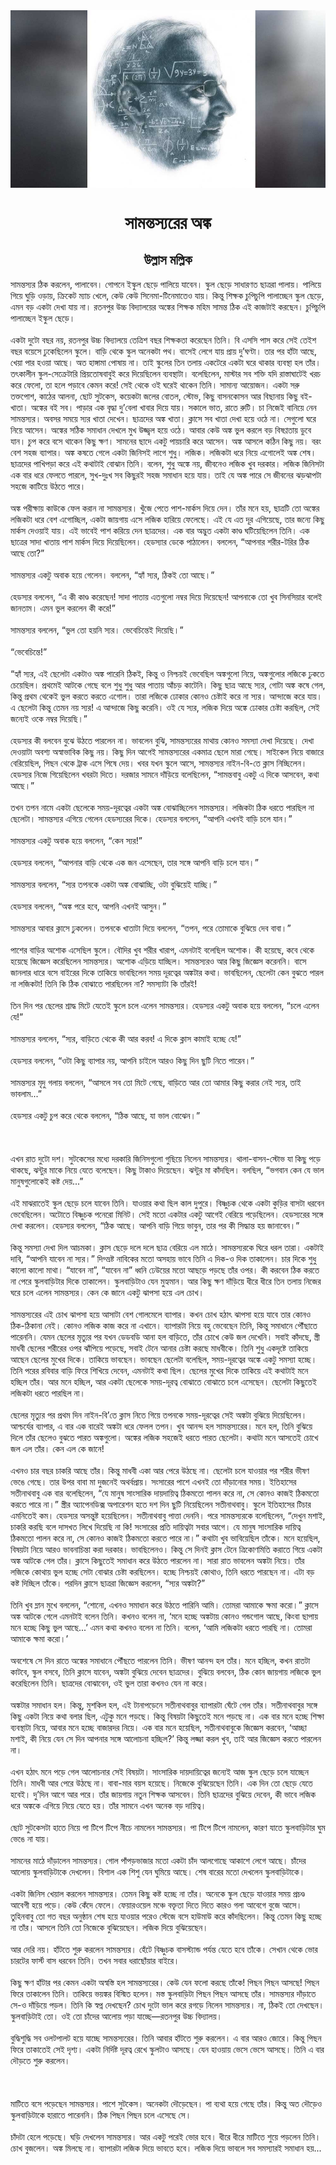 <div align=center> <img src="../../metadata/images/rabibasariya/সামন্তস্যরের-অঙ্ক.jpg" align="center" ></div>
<h1 align=center>সামন্তস্যরের অঙ্ক</h1>
<h2 align=center>উল্লাস মল্লিক</h2>
সামন্তস্যর ঠিক করলেন, পালাবেন। গোপনে ইস্কুল ছেড়ে পালিয়ে যাবেন। স্কুল ছেড়ে সাধারণত ছাত্ররা পালায়। পালিয়ে গিয়ে ঘুড়ি ওড়ায়, ক্রিকেট ম্যাচ খেলে, কেউ কেউ সিনেমা-টিনেমাতেও যায়। কিন্তু শিক্ষক চুপিচুপি পালাচ্ছেন স্কুল ছেড়ে, এমন বড় একটা দেখা যায় না। রতনপুর উচ্চ বিদ্যালয়ের অঙ্কের শিক্ষক মহিম সামন্ত ঠিক এই কাজটাই করছেন। চুপিচুপি পালাচ্ছেন ইস্কুল ছেড়ে।<br> <br>একটা দুটো বছর নয়, রতনপুর উচ্চ বিদ্যালয়ে তেত্রিশ বছর শিক্ষকতা করেছেন তিনি। বি এসসি পাস করে সেই তেইশ বছর বয়েসে ঢুকেছিলেন স্কুলে। বাড়ি থেকে স্কুল অনেকটা পথ। বাসেই লেগে যায় প্রায় দু’ঘণ্টা।  তার পর হাঁটা আছে, খেয়া পার হওয়া আছে। অত হাঙ্গামা পোষায় না। তাই স্কুলের তিন তলায় একটেরে একটা ঘরে থাকার ব্যবস্থা হল তাঁর। তৎকালীন স্কুল-সেক্রেটারি প্রিয়তোষবাবুই করে দিয়েছিলেন ব্যবস্থাটা। বলেছিলেন, মাস্টার সব শক্তি যদি রাস্তাঘাটেই খরচ করে ফেলো, তা হলে পড়াবে কেমন করে! সেই থেকে ওই ঘরেই থাকেন তিনি। সামান্য আয়োজন। একটা সরু তক্তপোশ, কাঠের আলনা, ছোট সুটকেস, কয়েকটা জলের বোতল, স্টোভ, কিছু বাসনকোসন আর বিছানায় কিছু বই-খাতা। অঙ্কের বই সব। পাড়ার এক বৃদ্ধা দু’বেলা খাবার দিয়ে যায়। সকালে ভাত, রাতে রুটি। চা নিজেই বানিয়ে নেন সামন্তস্যর। অবসর সময়ে স্যর খাতা দেখেন। ছাত্রদের অঙ্ক খাতা। ক্লাসে সব খাতা দেখা হয়ে ওঠে না। সেগুলো ঘরে নিয়ে আসেন। অঙ্কের সঠিক সমাধান দেখলে মুখ উজ্জ্বল হয়ে ওঠে। আবার কেউ অঙ্ক ভুল করলে বড় বিষণ্ণতায় ডুবে যান। চুপ করে বসে থাকেন কিছু ক্ষণ। সামনের ছাদে একটু পায়চারি করে আসেন। অঙ্ক আসলে কঠিন কিছু নয়। বরং বেশ সহজ ব্যাপার। অঙ্ক কষতে গেলে একটা জিনিসই লাগে শুধু। লজিক। লজিকটা ধরে নিয়ে এগোলেই অঙ্ক শেষ। ছাত্রদের পাখিপড়া করে এই কথাটাই বোঝান তিনি। বলেন, শুধু অঙ্কে নয়, জীবনেও লজিক খুব দরকার। লজিক জিনিসটা এক বার ধরে ফেলতে পারলে, সুখ-দুঃখ সব কিছুরই সহজ সমাধান হয়ে যায়। তাই যে অঙ্ক পারে সে জীবনের ঝড়ঝাপটা সহজে কাটিয়ে উঠতে পারে।<br> <br>অঙ্ক পরীক্ষায় কাউকে ফেল করান না সামন্তস্যর। খুঁজে পেতে পাশ-মার্কস দিয়ে দেন। তাঁর মনে হয়, ছাত্রটি তো অঙ্কের লজিকটা ধরে বেশ এগোচ্ছিল, একটা জায়গায় এসে লজিক হারিয়ে ফেলেছে। এই যে এত দূর এগিয়েছে, তার জন্যে কিছু মার্কস দেওয়াই যায়। এই ভাবেই পাশ করিয়ে দেন ছাত্রদের। এক বার অদ্ভুত একটা কাণ্ড ঘটিয়েছিলেন তিনি। এক ছাত্রের সাদা খাতায় পাশ মার্কস দিয়ে দিয়েছিলেন। হেডস্যার ডেকে পাঠালেন। বললেন, “আপনার শরীর-টরির ঠিক আছে তো?”<br> <br>সামন্তস্যর একটু অবাক হয়ে গেলেন। বললেন, “হ্যাঁ স্যর, ঠিকই তো আছে।”<br> <br>হেডস্যর বললেন, “এ কী কাণ্ড করেছেন! সাদা পাতায় এতগুলো নম্বর দিয়ে দিয়েছেন! আপনাকে তো খুব সিনসিয়ার বলেই জানতাম। এমন ভুল করলেন কী করে!”<br> <br>সামন্তস্যর বললেন, “ভুল তো হয়নি স্যর। ভেবেচিন্তেই দিয়েছি।”<br> <br>“ভেবেচিন্তে!”<br> <br>“হ্যাঁ স্যর, এই ছেলেটা একটাও অঙ্ক পারেনি ঠিকই, কিন্তু ও নিশ্চয়ই ভেবেছিল অঙ্কগুলো নিয়ে, অঙ্কগুলোর লজিকে ঢুকতে চেয়েছিল। প্রথমেই আটকে গেছে বলে শুধু শুধু আর পাতায় আঁচড় কাটেনি। কিছু ছাত্র আছে স্যর, গোটা অঙ্ক কষে গেল, কিন্তু প্রথম থেকেই ভুল করতে করতে এগোল। তারা লজিকে ঢোকার কোনও চেষ্টাই করে না স্যর। আন্দাজে করে যায়। এ ছেলেটা কিন্তু তেমন নয় স্যর! এ আন্দাজে কিছু করেনি। ওই যে স্যর, লজিক দিয়ে অঙ্কে ঢোকার চেষ্টা করছিল, সেই জন্যেই ওকে নম্বর দিয়েছি।”<br> <br>হেডস্যর কী বলবেন বুঝে উঠতে পারলেন না। ভাবলেন বুঝি, সামন্তস্যরের মাথায় কোনও সমস্যা দেখা দিয়েছে। দেখা দেওয়াটা অবশ্য অস্বাভাবিক কিছু নয়। কিছু দিন আগেই সামন্তস্যরের একমাত্র ছেলে মারা গেছে। সাইকেল নিয়ে বাজারে বেরিয়েছিল, পিছন থেকে ট্রাক এসে পিষে দেয়। খবর যখন স্কুলে আসে, সামন্তস্যর নাইন-বি-তে ক্লাস নিচ্ছিলেন। হেডস্যর নিজে গিয়েছিলেন খবরটা দিতে। দরজার সামনে দাঁড়িয়ে বলেছিলেন, “সামন্তবাবু একটু এ দিকে আসবেন, কথা আছে।”<br> <br>তখন তপন নামে একটা ছেলেকে সময়-দূরত্বের একটা অঙ্ক বোঝাচ্ছিলেন সামন্তস্যর। লজিকটা ঠিক ধরতে পারছিল না ছেলেটা। সামন্তস্যর এগিয়ে গেলেন হেডস্যরের দিকে। হেডস্যর বললেন, “আপনি এখনই বাড়ি চলে যান।”<br> <br>সামন্তস্যর একটু অবাক হয়ে বললেন, “কেন স্যর!”<br> <br>হেডস্যর বললেন, “আপনার বাড়ি থেকে এক জন এসেছেন, তার সঙ্গে আপনি বাড়ি চলে যান।”<br> <br>সামন্তস্যর বললেন, “স্যর তপনকে একটা অঙ্ক বোঝাচ্ছি, ওটা বুঝিয়েই যাচ্ছি।”<br> <br>হেডস্যর বললেন, “অঙ্ক পরে হবে, আপনি এখনই আসুন।”<br> <br>সামন্তস্যর আবার ক্লাসে ঢুকলেন। তপনকে খাতাটা দিয়ে বললেন, “তপন, পরে তোমাকে বুঝিয়ে দেব বাবা।”<br> <br>পাশের বাড়ির অশোক এসেছিল স্কুলে। বৌদির খুব শরীর খারাপ, এমনটাই বলেছিল অশোক। কী হয়েছে, কবে থেকে হয়েছে জিজ্ঞেস করেছিলেন সামন্তস্যর। অশোক এড়িয়ে যাচ্ছিল। সামন্তস্যরও আর কিছু জিজ্ঞেস করেননি। বাসে জানলার ধারে বসে বাইরের দিকে তাকিয়ে ভাবছিলেন সময় দূরত্বের অঙ্কটার কথা। ভাবছিলেন, ছেলেটা কেন বুঝতে পারল না লজিকটা! তিনি কি ঠিক বোঝাতে পারছিলেন না? সমস্যাটা কি তাঁরই!<br> <br>তিন দিন পর ছেলের শ্রাদ্ধ মিটে যেতেই স্কুলে চলে এলেন সামন্তস্যর। হেডস্যর একটু অবাক হয়ে বললেন, “চলে এলেন যে!”<br> <br>সামন্তস্যর বললেন, “স্যর, বাড়িতে থেকে কী আর করব! এ দিকে ক্লাস কামাই হচ্ছে যে!”<br> <br>হেডস্যর বললেন, “ওটা কিছু ব্যাপার নয়, আপনি চাইলে আরও কিছু দিন ছুটি নিতে পারেন।”<br> <br>সামন্তস্যর মৃদু গলায় বললেন, “আসলে সব তো মিটে গেছে, বাড়িতে আর তো আমার কিছু করার নেই স্যর, তাই ভাবলাম...”<br> <br>হেডস্যর একটু চুপ করে থেকে বললেন, “ঠিক আছে, যা ভাল বোঝেন।”<br> <br><br> <br>এখন রাত দুটো দশ। সুটকেসের মধ্যে দরকারি জিনিসগুলো গুছিয়ে নিলেন সামন্তস্যর। থালা-বাসন-স্টোভ যা কিছু পড়ে থাকছে, ঝন্টুর মাকে নিয়ে যেতে বলেছেন। কিছু টাকাও দিয়েছেন। ঝন্টুর মা কাঁদছিল। বলছিল, “ভগবান কেন যে ভাল মানুষগুলোকেই কষ্ট দেয়...”<br> <br>এই মাঝরাতেই স্কুল ছেড়ে চলে যাবেন তিনি। যাওয়ার কথা ছিল কাল দুপুরে। বিষ্ণুচক থেকে একটা কুড়ির বাসটা ধরবেন ভেবেছিলেন। অটোতে বিষ্ণুচক পনেরো মিনিট। সেই মতো একটার একটু আগেই বেরিয়ে পড়েছিলেন। হেডস্যরের সঙ্গে দেখা করলেন। হেডস্যর বললেন, “ঠিক আছে। আপনি বাড়ি গিয়ে ভাবুন, তার পর কী সিদ্ধান্ত হয় জানাবেন।”<br> <br>কিন্তু সমস্যা দেখা দিল আচমকা। ক্লাস ছেড়ে দলে দলে ছাত্র বেরিয়ে এল মাঠে। সামন্তস্যরকে ঘিরে ধরল তারা। একটাই দাবি, “আপনি যাবেন না স্যর।” দিগ্ভ্রষ্ট নাবিকের মতো অসহায় ভাবে তিনি এ দিক-ও দিক তাকালেন। চার দিকে শুধু কালো কালো মাথা। “যাবেন না”, “যাবেন না” ধ্বনি ঢেউয়ের মতো আছড়ে পড়ছে তাঁর ওপর। কী করবেন ঠিক করতে না পেরে স্কুলবাড়িটার দিকে তাকালেন। স্কুলবাড়িটাও যেন মুহ্যমান। আর কিছু ক্ষণ দাঁড়িয়ে ধীরে ধীরে তিন তলায় নিজের ঘরে চলে এলেন সামন্তস্যর। কেন কে জানে একটু ঝাপসা হয়ে এল চোখ।<br> <br>সামন্তস্যরের এই চোখ ঝাপসা হয়ে আসাটা বেশ গোলমেলে ব্যাপার। কখন চোখ হঠাৎ ঝাপসা হয়ে যাবে তার কোনও ঠিক-ঠিকানা নেই। কোনও লজিক কাজ করে না এখানে। ব্যাপারটা নিয়ে বহু ভেবেছেন তিনি, কিন্তু সমাধানে পৌঁছাতে পারেননি। যেমন ছেলের মৃত্যুর পর যখন ডেডবডি আনা হল বাড়িতে, তাঁর চোখে কেউ জল দেখেনি। সবাই কাঁদছে, স্ত্রী মাধবী ছেলের শরীরের ওপর ঝাঁপিয়ে পড়েছে, সবাই টেনে আনার চেষ্টা করছে মাধবীকে। তিনি শুধু একদৃষ্টে তাকিয়ে আছেন ছেলের মুখের দিকে। তাকিয়ে ভাবছেন। ভাবছেন ছেলেটা বলেছিল, সময়-দূরত্বের অঙ্কে একটু সমস্যা হচ্ছে। তিনি পরের রবিবার বাড়ি ফিরে শিখিয়ে দেবেন, এমনটাই কথা ছিল। ছেলের মুখের দিকে তাকিয়ে এই কথাটাই মনে হচ্ছিল তাঁর। আর মনে হচ্ছিল, আর একটা ছেলেকে সময়-দূরত্ব বোঝাতে বোঝাতে চলে এসেছেন। ছেলেটা কিছুতেই লজিকটা ধরতে পারছিল না।<br> <br>ছেলের মৃত্যুর পর প্রথম দিন নাইন-বি’তে ক্লাস নিতে গিয়ে তপনকে সময়-দূরত্বের সেই অঙ্কটা বুঝিয়ে দিয়েছিলেন। আশ্চর্যের ব্যাপার, এ বার এক বারেই অঙ্কটা ধরে ফেলল তপন। খুব আনন্দ হল সামন্তস্যরের। মনে হল, তিনি বুঝিয়ে দিলে তাঁর ছেলেও বুঝতে পারত অঙ্কগুলো। অঙ্কের লজিক সহজেই ধরতে পারত ছেলেটা। কথাটা মনে আসতেই চোখে জল এল তাঁর। কেন এল কে জানে!<br> <br>এখনও চার বছর চাকরি আছে তাঁর। কিন্তু মাধবী একা আর পেরে উঠছে না। ছেলেটা চলে যাওয়ার পর শরীর ভীষণ ভেঙে গেছে। তার উপর বাবা মা দুজনেই অথর্বপ্রায়। সংসারের পাশে এখনই তো দাঁড়ানোর সময়। ইতিহাসের সতীনাথবাবু এক বার বলেছিলেন, “যে মানুষ সাংসারিক দায়দায়িত্ব ঠিকমতো পালন করে না, সে কোনও কাজই ঠিকমতো করতে পারে না।” স্ত্রীর অ্যাপেনডিক্স অপারেশন হতে দশ দিন ছুটি নিয়েছিলেন সতীনাথবাবু। স্কুলে ইতিহাসের টিচার এমনিতেই কম। হেডস্যর অসন্তুষ্ট হয়েছিলেন। সতীনাথবাবু পাত্তা দেননি। পরে সামন্তস্যরকে বলেছিলেন, “দেখুন মশাই, চাকরি করছি বলে দাসখত লিখে দিয়েছি না কি! সংসারের প্রতি দায়িত্বটা সবার আগে। যে মানুষ সাংসারিক দায়িত্ব ঠিকমতো পালন করে না, সে কোনও কাজই ঠিকমতো করতে পারে না।” কথাটা খুব ভাবিয়েছিল তাঁকে। মনে হয়েছিল, বিষয়টা নিয়ে আরও ভাবনাচিন্তা করা দরকার। ভাবছিলেনও। কিন্তু সে দিনই ক্লাস টেনে ত্রিকোণমিতি করাতে গিয়ে একটা অঙ্ক আটকে গেল তাঁর। ক্লাসে কিছুতেই সমাধান করে উঠতে পারলেন না। সারা রাত  ভাবলেন অঙ্কটা নিয়ে। তাঁর লজিকে কোথায় ভুল হচ্ছে সেটা বোঝার চেষ্টা করছিলেন। হচ্ছে নিশ্চয়ই কোথাও, তিনি ধরতে পারছেন না। এটা বড় কষ্ট দিচ্ছিল তাঁকে। পরদিন ক্লাসে ছাত্ররা জিজ্ঞেস করলেন, “স্যর অঙ্কটা?”<br> <br>তিনি খুব ম্লান মুখে বললেন, “শোনো, এখনও সমাধান করে উঠতে পারিনি আমি। তোমরা আমাকে ক্ষমা করো।” ক্লাসে অঙ্ক আটকে গেলে এমনটাই বলেন তিনি। কখনও বলেন না, ‘মনে হচ্ছে অঙ্কটায় কোনও গন্ডগোল আছে, কিংবা ছাপায় মনে হচ্ছে কিছু ভুল আছে...’ এমন কথা কখনও বলেন না তিনি। বলেন, ‘আমি লজিকটা ধরতে পারছি না। তোমরা আমাকে ক্ষমা করো।’<br> <br>অবশেষে সে দিন রাতে অঙ্কের সমাধানে পৌঁছতে পারলেন তিনি। ভীষণ আনন্দ হল তাঁর। মনে হচ্ছিল, কখন রাতটা কাটবে, স্কুল বসবে, তিনি ক্লাসে যাবেন, অঙ্কটা বুঝিয়ে দেবেন ছাত্রদের। বুঝিয়ে বলবেন, ঠিক কোন জায়গায় লজিকে ভুল করেছিলেন তিনি। ছাত্রদের বোঝাবেন, ওই ভুল তারা কখনও যেন না করে।<br> <br>অঙ্কটার সমাধান হল। কিন্তু, মুশকিল হল, এই টানাপড়েনে সতীনাথবাবুর ব্যাপারটা ঘেঁটে গেল তাঁর। সতীনাথবাবুর সঙ্গে কিছু একটা নিয়ে কথা বলার ছিল, এটুকু মনে পড়ছে। কিন্তু বিষয়টা কিছুতেই মনে পড়ছে না। এক বার মনে হচ্ছে শিক্ষা ব্যবস্থাটা নিয়ে, আবার মনে হচ্ছে বাজারদর নিয়ে। এক বার মনে হয়েছিল, সতীনাথবাবুকে জিজ্ঞেস করবেন, ‘আচ্ছা মশাই, কী নিয়ে যেন সে দিন আপনার সঙ্গে আলোচনা হচ্ছিল?’ কিন্তু লজ্জা করল খুব, তাই আর জিজ্ঞেস করতে পারলেন না।<br> <br>এখন হঠাৎ মনে পড়ে গেল আলোচনার সেই বিষয়টা। সাংসারিক দায়দায়িত্বের জন্যেই আজ স্কুল ছেড়ে চলে যাচ্ছেন তিনি। মাধবী আর পেরে উঠছে না। বাবা-মার বয়স হয়েছে। নিজেকে বুঝিয়েছেন তিনি। এক দিন তো ছেড়ে যেতে হবেই। দু’দিন আগে আর পরে। তাঁর জায়গায় নতুন শিক্ষক আসবেন। তিনি ছাত্রদের বুঝিয়ে দেবেন, কী ভাবে লজিক ধরে অঙ্ককে এগিয়ে নিয়ে যেতে হয়। তাঁর সামনে এখন অনেক বড় দায়িত্ব।<br> <br>ছোট সুটকেসটা হাতে নিয়ে পা টিপে টিপে নীচে নামলেন সামন্তস্যর। পা টিপে টিপে নামলেন, কারণ যাতে স্কুলবাড়িটার ঘুম ভেঙে না যায়।<br> <br>সামনের মাঠে দাঁড়ালেন সামন্তস্যর। গোল পাঁপড়ভাজার মতো একটা চাঁদ আলগোছে আকাশে লেগে আছে। চাঁদের আলোয় স্কুলবাড়িটাকে দেখলেন। বিশাল এক শিশু যেন ঘুমিয়ে আছে। শেষ বারের মতো দেখলেন স্কুলবাড়িটাকে।<br> <br>একটা জিনিস খেয়াল করলেন সামন্তস্যর। তেমন কিছু কষ্ট হচ্ছে না তাঁর। অনেকে স্কুল ছেড়ে যাওয়ার সময় প্রচণ্ড আবেগী হয়ে পড়ে। কেউ কেঁদে ফেলে। ফেয়ারওয়েল মঞ্চে বক্তৃতা দিতে দিতে কারও গলা আবেগে বুজে আসে। তুহিনবাবু তো গত বছর অনুষ্ঠান শেষ হয়ে যাওয়ার পরেও স্টেজে বসে হাউমাউ করে কাঁদছিলেন। কিন্তু তেমন কিছু হচ্ছে না তাঁর। আসলে তিনি তো নিজেকে বুঝিয়েছেন। লজিক দিয়ে বুঝিয়েছেন।<br> <br>আর দেরি নয়। হাঁটতে শুরু করলেন সামন্তস্যর। হেঁটে বিষ্ণুচক বাসস্ট্যান্ড পর্যন্ত যেতে হবে তাঁকে। সেখান থেকে ভোর চারটের ফার্স্ট বাস ধরবেন তিনি। তখন সবার ধরাছোঁয়ার বাইরে।<br> <br>কিছু ক্ষণ হাঁটার পর কেমন একটা অস্বস্তি হল সামন্তস্যরের। কেউ যেন ফলো করছে তাঁকে! পিছন পিছন আসছে! পিছন ফিরে তাকালেন তিনি। তাকিয়ে ভয়ঙ্কর বিস্মিত হলেন। মস্ত স্কুলবাড়িটা পিছন পিছন আসছে তাঁর। সামন্তস্যর দাঁড়াতে সে-ও দাঁড়িয়ে পড়ল। তিনি কি স্বপ্ন দেখছেন? চোখ দুটো ভাল করে রগড়ে নিলেন সামন্তস্যর। না, ঠিকই তো দেখছেন। স্কুলবাড়িটাই তো। ওই তো চাঁদের আলোয় পড়া যাচ্ছে—রতনপুর উচ্চ বিদ্যালয়।<br> <br>বুদ্ধিশুদ্ধি সব ওলটপালট হয়ে যাচ্ছে সামন্তস্যরের। তিনি আবার হাঁটতে শুরু করলেন। এ বার আরও জোরে। কিন্তু পিছন ফিরে তাকাতেই সেই দৃশ্য। একটা নির্দিষ্ট দূরত্ব রেখে স্কুলটাও আসছে। যেন হাওয়ায় ভেসে ভেসে আসছে। তিনি এ বার দৌড়তে শুরু করলেন।<br> <br><br> <br>মাটিতে বসে পড়েছেন সামন্তস্যর। পাশে সুটকেস। অনেকটা দৌড়েছেন। পা ব্যথা হয়ে গেছে তাঁর। কিন্তু অত দৌড়েও স্কুলবাড়িটাকে হারাতে পারেননি। ঠিক পিছন পিছন চলে এসেছে সে।<br> <br>চাঁদটা হেলে পড়েছে। ঘড়ি দেখলেন সামন্তস্যর। আর একটু পরেই ভোর হবে। ধীরে ধীরে মাটিতে শুয়ে পড়লেন তিনি। চোখ বুজলেন। অঙ্ক মিলছে না। ব্যাপারটা লজিক দিয়ে ভাবতে হবে। লজিক দিয়ে ভাবলে সব সমস্যারই সমাধান হয়...<br> <br><br> <br><br> <br>